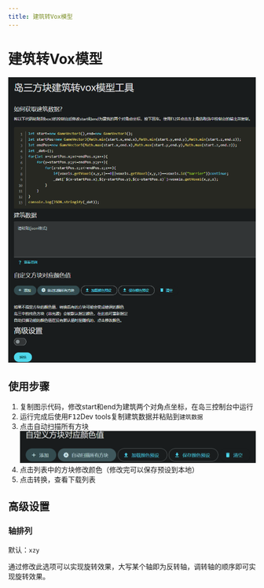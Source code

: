 ```yaml
---
title: 建筑转Vox模型
---
```

# 建筑转Vox模型

![1707920262351](blocks2vox/1707920262351.png)

## 使用步骤
1. 复制图示代码，修改start和end为建筑两个对角点坐标，在岛三控制台中运行
2. 运行完成后使用<kbd>F12</kbd>Dev tools复制建筑数据并粘贴到`建筑数据`
3. 点击自动扫描所有方块
    ![1707920469857](blocks2vox/1707920469857.png)
4. 点击列表中的方块修改颜色（修改完可以保存预设到本地）
5. 点击转换，查看下载列表

## 高级设置
### 轴排列
默认：`xzy`

通过修改此选项可以实现旋转效果，大写某个轴即为反转轴，调转轴的顺序即可实现旋转效果。